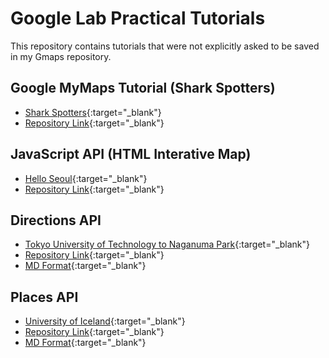 # Google Lab Practical Tutorials
This repository contains tutorials that were not explicitly asked to be saved in my Gmaps repository.

## Google MyMaps Tutorial (Shark Spotters)
* [Shark Spotters](https://kluangkhflemingc.github.io/geom99/mymapstutorial/sharkspotters.html){:target="_blank"}
* [Repository Link](/mymapstutorial/sharkspotters.html){:target="_blank"}

## JavaScript API (HTML Interative Map)
* [Hello Seoul](https://kluangkhflemingc.github.io/geom99/helloseoul.html){:target="_blank"}
* [Repository Link](helloseoul.html){:target="_blank"}

## Directions API
* [Tokyo University of Technology to Naganuma Park](https://kluangkhflemingc.github.io/geom99/directions.html){:target="_blank"}
* [Repository Link](directions.html){:target="_blank"}
* [MD Format](directions.md){:target="_blank"}

## Places API
* [University of Iceland](https://kluangkhflemingc.github.io/geom99/placedetails.html){:target="_blank"}
* [Repository Link](placedetails.html){:target="_blank"}
* [MD Format](placedetails.md){:target="_blank"}